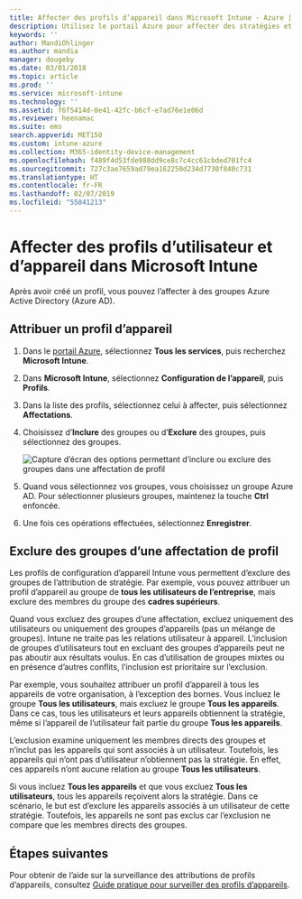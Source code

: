 ```yaml
---
title: Affecter des profils d’appareil dans Microsoft Intune - Azure | Microsoft Docs
description: Utilisez le portail Azure pour affecter des stratégies et des profils d’appareils à des utilisateurs et des appareils. Découvrez comment exclure des groupes d’une affectation de profil dans Microsoft InTune.
keywords: ''
author: MandiOhlinger
ms.author: mandia
manager: dougeby
ms.date: 03/01/2018
ms.topic: article
ms.prod: ''
ms.service: microsoft-intune
ms.technology: ''
ms.assetid: f6f5414d-0e41-42fc-b6cf-e7ad76e1e06d
ms.reviewer: heenamac
ms.suite: ems
search.appverid: MET150
ms.custom: intune-azure
ms.collection: M365-identity-device-management
ms.openlocfilehash: f489f4d53fde988dd9ce8c7c4cc61cbded701fc4
ms.sourcegitcommit: 727c3ae7659ad79ea162250d234d7730f840c731
ms.translationtype: HT
ms.contentlocale: fr-FR
ms.lasthandoff: 02/07/2019
ms.locfileid: "55841213"
---
```

# <a name="assign-user-and-device-profiles-in-microsoft-intune"></a>Affecter des profils d’utilisateur et d’appareil dans Microsoft Intune

Après avoir créé un profil, vous pouvez l’affecter à des groupes Azure Active Directory (Azure AD).

## <a name="assign-a-device-profile"></a>Attribuer un profil d’appareil

1. Dans le [portail Azure](https://portal.azure.com), sélectionnez **Tous les services**, puis recherchez **Microsoft Intune**.
2. Dans **Microsoft Intune**, sélectionnez **Configuration de l’appareil**, puis **Profils**.
3. Dans la liste des profils, sélectionnez celui à affecter, puis sélectionnez **Affectations**.
4. Choisissez d’**Inclure** des groupes ou d’**Exclure** des groupes, puis sélectionnez des groupes.  

    ![Capture d’écran des options permettant d’inclure ou exclure des groupes dans une affectation de profil](./media/group-include-exclude.png)

5. Quand vous sélectionnez vos groupes, vous choisissez un groupe Azure AD. Pour sélectionner plusieurs groupes, maintenez la touche **Ctrl** enfoncée.
6. Une fois ces opérations effectuées, sélectionnez **Enregistrer**.

## <a name="exclude-groups-from-a-profile-assignment"></a>Exclure des groupes d’une affectation de profil

Les profils de configuration d’appareil Intune vous permettent d’exclure des groupes de l’attribution de stratégie. Par exemple, vous pouvez attribuer un profil d’appareil au groupe de **tous les utilisateurs de l’entreprise**, mais exclure des membres du groupe des **cadres supérieurs**.

Quand vous excluez des groupes d’une affectation, excluez uniquement des utilisateurs ou uniquement des groupes d’appareils (pas un mélange de groupes). Intune ne traite pas les relations utilisateur à appareil. L’inclusion de groupes d’utilisateurs tout en excluant des groupes d’appareils peut ne pas aboutir aux résultats voulus. En cas d’utilisation de groupes mixtes ou en présence d’autres conflits, l’inclusion est prioritaire sur l’exclusion.

Par exemple, vous souhaitez attribuer un profil d’appareil à tous les appareils de votre organisation, à l’exception des bornes. Vous incluez le groupe **Tous les utilisateurs**, mais excluez le groupe **Tous les appareils**. Dans ce cas, tous les utilisateurs et leurs appareils obtiennent la stratégie, même si l’appareil de l’utilisateur fait partie du groupe **Tous les appareils**.

L’exclusion examine uniquement les membres directs des groupes et n’inclut pas les appareils qui sont associés à un utilisateur. Toutefois, les appareils qui n’ont pas d’utilisateur n’obtiennent pas la stratégie. En effet, ces appareils n’ont aucune relation au groupe **Tous les utilisateurs**.

Si vous incluez **Tous les appareils** et que vous excluez **Tous les utilisateurs**, tous les appareils reçoivent alors la stratégie. Dans ce scénario, le but est d’exclure les appareils associés à un utilisateur de cette stratégie. Toutefois, les appareils ne sont pas exclus car l’exclusion ne compare que les membres directs des groupes.

## <a name="next-steps"></a>Étapes suivantes
Pour obtenir de l’aide sur la surveillance des attributions de profils d’appareils, consultez [Guide pratique pour surveiller des profils d’appareils](device-profile-monitor.md).
